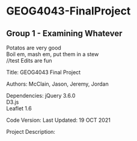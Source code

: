 # GEOG4043-FinalProject
## Group 1 - Examining Whatever
Potatos are very good <br />
Boil em, mash em, put them in a stew <br />//test
Edits are fun

Title: GEOG4043 Final Project

Authors: McClain, Jason, Jeremy, Jordan

Dependencies:
  jQuery 3.6.0<br/>
  D3.js<br/>
  Leaflet 1.6<br/>

Code Version:
  Last Updated: 19 OCT 2021

Project Description:
